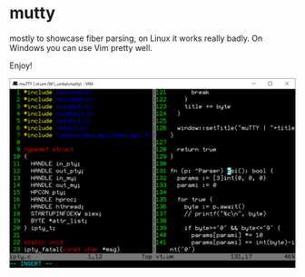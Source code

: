 # mutty

mostly to showcase fiber parsing, on Linux it works really badly. On Windows you can use Vim pretty well.

Enjoy!

![src](./screen.png)
